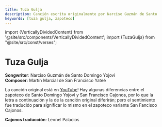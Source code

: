 ```yaml
---
title: Tuza Gulja
description: Canción escrita originalmente por Narciso Guzmán de Santo Domingo Yojovi
keywords: [tuza gulja, zapoteco]
---
```

import {VerticallyDividedContent} from '@site/src/components/VerticallyDividedContent';
import {TuzaGulja} from "@site/src/const/verses";

# Tuza Gulja

**Songwriter**: Narciso Guzmán de Santo Domingo Yojovi  
**Composer**: Martín Marcial de San Francisco Yateé

La canción original está en [YouTube](https://youtu.be/lwwhlgnOpls?si=BaByUcG1JsoHecyk)! Hay algunas diferencias entre 
el zapoteco de Santo Domingo Yojovi y San Francisco Cajonos, por lo que la letra a continuación y la de la canción 
original diferirán; pero el sentimiento fue traducido para significar lo mismo en el zapoteco variante San Fancisco 
Cajonos.

**Cajonos traducción**: Leonel Palacios

<VerticallyDividedContent leftContent={TuzaGulja.zapoteco} rightContent={TuzaGulja.translation} />